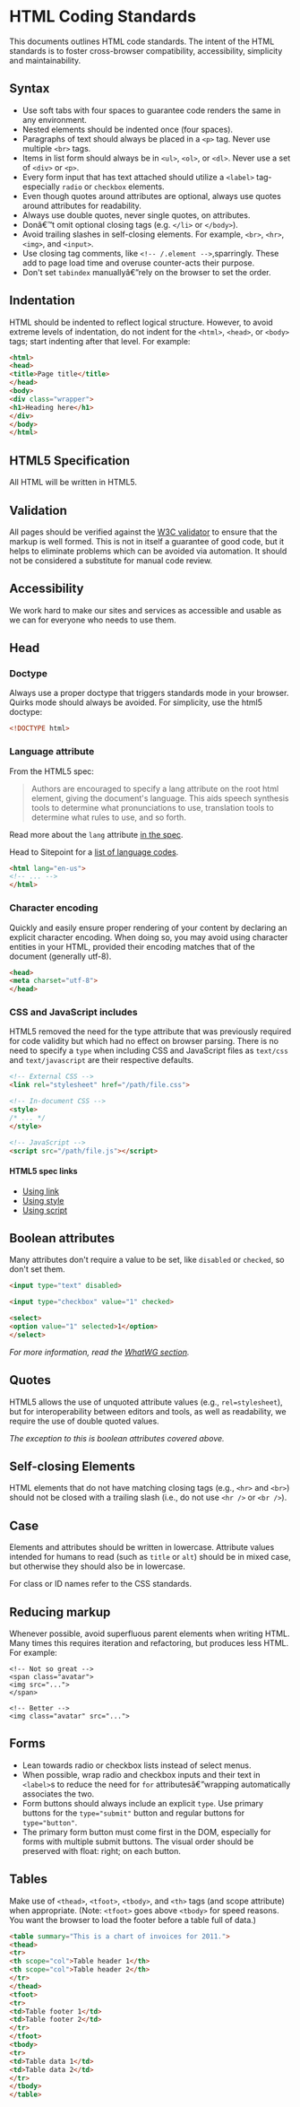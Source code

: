 # HTML Coding Standards

This documents outlines HTML code standards. The intent of the HTML standards is to foster 
cross-browser compatibility, accessibility, simplicity and maintainability.


## Syntax

- Use soft tabs with four spaces to guarantee code renders the same in any environment.
- Nested elements should be indented once (four spaces).
- Paragraphs of text should always be placed in a `<p>` tag. Never use multiple `<br>` tags.
- Items in list form should always be in `<ul>`, `<ol>`, or `<dl>`. Never use a set of 
`<div>` or `<p>`.
- Every form input that has text attached should utilize a `<label>` tag-especially `radio` or 
`checkbox` elements.
- Even though quotes around attributes are optional, always use quotes around attributes 
for readability.
- Always use double quotes, never single quotes, on attributes.
- Donâ€™t omit optional closing tags (e.g. `</li>` or `</body>`).
- Avoid trailing slashes in self-closing elements. For example, `<br>`, `<hr>`, `<img>`, and `<input>`.
- Use closing tag comments, like `<!-- /.element -->`,sparringly. These add to page load time and overuse counter-acts their purpose.
- Don't set `tabindex` manuallyâ€”rely on the browser to set the order.


## Indentation

HTML should be indented to reflect logical structure. However, to avoid extreme levels of
indentation, do not indent for the `<html>`, `<head>`, or `<body>` tags; start indenting after
that level. For example:

``` html
<html>
<head>
<title>Page title</title>
</head>
<body>
<div class="wrapper">
<h1>Heading here</h1>
</div>
</body>
</html>
```


## HTML5 Specification

All HTML will be written in HTML5.


## Validation

All pages should be verified against the [W3C validator](http://validator.w3.org/) to ensure that
the markup is well formed. This is not in itself a guarantee of good code, but it helps to eliminate problems which can be avoided via automation. It should not be considered a substitute for
manual code review.


## Accessibility

We work hard to make our sites and services as accessible and usable as we can for everyone who needs to use them.


## Head

### Doctype

Always use a proper doctype that triggers standards mode in your browser. Quirks mode should always be avoided.
For simplicity, use the html5 doctype:


``` html
<!DOCTYPE html>
```


### Language attribute

From the HTML5 spec:

> Authors are encouraged to specify a lang attribute on the root html element, giving the 
document's language. This aids speech synthesis tools to determine what pronunciations to use, 
translation tools to determine what rules to use, and so forth.

Read more about the `lang` attribute 
[in the spec](http://www.w3.org/html/wg/drafts/html/master/semantics.html#the-html-element).

Head to Sitepoint for a [list of language codes](http://reference.sitepoint.com/html/lang-codes).

``` html
<html lang="en-us">
<!-- ... -->
</html>
```


### Character encoding

Quickly and easily ensure proper rendering of your content by declaring an explicit character 
encoding. When doing so, you may avoid using character entities in your HTML, provided their 
encoding matches that of the document (generally utf-8).

``` html
<head>
<meta charset="utf-8">
</head>
```


### CSS and JavaScript includes

HTML5 removed the need for the type attribute that was previously required for code validity but 
which had no effect on browser parsing. There is no need to specify a `type` when including CSS 
and JavaScript files as `text/css` and `text/javascript` are their respective defaults.

``` html
<!-- External CSS -->
<link rel="stylesheet" href="/path/file.css">

<!-- In-document CSS -->
<style>
/* ... */
</style>

<!-- JavaScript -->
<script src="/path/file.js"></script>
```

#### HTML5 spec links
- [Using link](http://www.w3.org/TR/2011/WD-html5-20110525/semantics.html#the-link-element)
- [Using style](http://www.w3.org/TR/2011/WD-html5-20110525/semantics.html#the-style-element)
- [Using script](http://www.w3.org/TR/2011/WD-html5-20110525/scripting-1.html#the-script-element)


## Boolean attributes

Many attributes don't require a value to be set, like `disabled` or `checked`, so don't set them.

``` html
<input type="text" disabled>

<input type="checkbox" value="1" checked>

<select>
<option value="1" selected>1</option>
</select>
```

_For more information, read the [WhatWG section](http://www.whatwg.org/specs/web-apps/current-work/multipage/common-microsyntaxes.html#boolean-attributes)._


## Quotes

HTML5 allows the use of unquoted attribute values (e.g., `rel=stylesheet`), but for interoperability
between editors and tools, as well as readability, we require the use of double quoted values.

_The exception to this is boolean attributes covered above._


## Self-closing Elements

HTML elements that do not have matching closing tags (e.g., `<hr>` and `<br>`) should not be closed
with a trailing slash (i.e., do not use `<hr />` or `<br />`).


## Case

Elements and attributes should be written in lowercase. Attribute values intended for humans to
read (such as `title` or `alt`) should be in mixed case, but otherwise they should also be in 
lowercase.

For class or ID names refer to the CSS standards.


## Reducing markup

Whenever possible, avoid superfluous parent elements when writing HTML. Many times this requires iteration and refactoring, but produces less HTML. For example:

```
<!-- Not so great -->
<span class="avatar">
<img src="...">
</span>

<!-- Better -->
<img class="avatar" src="...">
```


## Forms

- Lean towards radio or checkbox lists instead of select menus.
- When possible, wrap radio and checkbox inputs and their text in `<label>`s to reduce the need for
`for` attributesâ€”wrapping automatically associates the two.
- Form buttons should always include an explicit `type`. Use primary buttons for the 
`type="submit"` button and regular buttons for `type="button"`.
- The primary form button must come first in the DOM, especially for forms with 
multiple submit buttons. The visual order should be preserved with float: right; on each button.


## Tables

Make use of `<thead>`, `<tfoot>`, `<tbody>`, and `<th>` tags (and scope attribute) when appropriate. (Note: `<tfoot>` goes above `<tbody>` for speed reasons. You want the browser to load the footer before a table full of data.)

``` html
<table summary="This is a chart of invoices for 2011.">
<thead>
<tr>
<th scope="col">Table header 1</th>
<th scope="col">Table header 2</th>
</tr>
</thead>
<tfoot>
<tr>
<td>Table footer 1</td>
<td>Table footer 2</td>
</tr>
</tfoot>
<tbody>
<tr>
<td>Table data 1</td>
<td>Table data 2</td>
</tr>
</tbody>
</table>
```